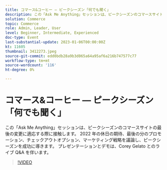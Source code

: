 ```yaml
---
title: コマース&コーヒー — ピークシーズン「何でも聞く」
description: この「Ask Me Anything」セッションは、ピークシーズンのコマースサイトの最後の変更に適応する際に接触します。 2022 年の休日の期待、最後の分のプロモーション、チェックアウトオプション、マーケティング戦略を議論し、ピークシーズンを成功に導きます。 プレゼンテーションとデモは、Corey Gelato とのライブ Q&A を伴います。
solution: Commerce
topic: Commerce
role: Admin, Leader, User
level: Beginner, Intermediate, Experienced
doc-type: Event
last-substantial-update: 2023-01-06T00:00:00Z
kt: 11605
thumbnail: 3412273.jpeg
source-git-commit: edd0bdb28a9b3d065a64a95af6a216b747577c77
workflow-type: tm+mt
source-wordcount: '116'
ht-degree: 0%

---
```


# コマース&amp;コーヒー — ピークシーズン「何でも聞く」

この「Ask Me Anything」セッションは、ピークシーズンのコマースサイトの最後の変更に適応する際に接触します。 2022 年の休日の期待、最後の分のプロモーション、チェックアウトオプション、マーケティング戦略を議論し、ピークシーズンを成功に導きます。 プレゼンテーションとデモは、Corey Gelato とのライブ Q&amp;A を伴います。

>[!VIDEO](https://video.tv.adobe.com/v/3412273/?quality=12&learn=on)
